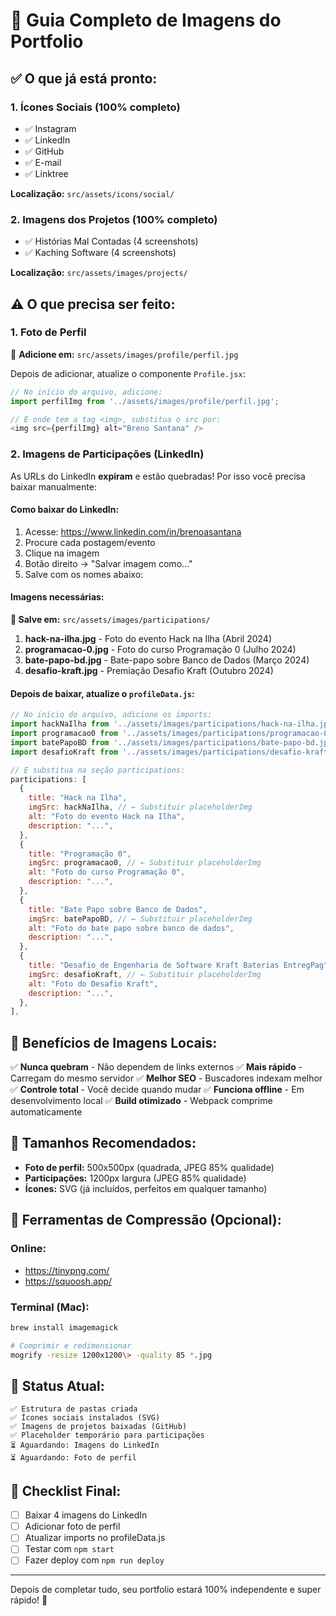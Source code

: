 # 🎨 Guia Completo de Imagens do Portfolio

## ✅ O que já está pronto:

### 1. Ícones Sociais (100% completo)
- ✅ Instagram
- ✅ LinkedIn
- ✅ GitHub
- ✅ E-mail
- ✅ Linktree

**Localização:** `src/assets/icons/social/`

### 2. Imagens dos Projetos (100% completo)
- ✅ Histórias Mal Contadas (4 screenshots)
- ✅ Kaching Software (4 screenshots)

**Localização:** `src/assets/images/projects/`

## ⚠️ O que precisa ser feito:

### 1. Foto de Perfil
📍 **Adicione em:** `src/assets/images/profile/perfil.jpg`

Depois de adicionar, atualize o componente `Profile.jsx`:

```javascript
// No início do arquivo, adicione:
import perfilImg from '../assets/images/profile/perfil.jpg';

// E onde tem a tag <img>, substitua o src por:
<img src={perfilImg} alt="Breno Santana" />
```

### 2. Imagens de Participações (LinkedIn)

As URLs do LinkedIn **expiram** e estão quebradas! Por isso você precisa baixar manualmente:

#### Como baixar do LinkedIn:

1. Acesse: https://www.linkedin.com/in/brenoasantana
2. Procure cada postagem/evento
3. Clique na imagem
4. Botão direito → "Salvar imagem como..."
5. Salve com os nomes abaixo:

#### Imagens necessárias:

**📍 Salve em:** `src/assets/images/participations/`

1. **hack-na-ilha.jpg** - Foto do evento Hack na Ilha (Abril 2024)
2. **programacao-0.jpg** - Foto do curso Programação 0 (Julho 2024)
3. **bate-papo-bd.jpg** - Bate-papo sobre Banco de Dados (Março 2024)
4. **desafio-kraft.jpg** - Premiação Desafio Kraft (Outubro 2024)

#### Depois de baixar, atualize o `profileData.js`:

```javascript
// No início do arquivo, adicione os imports:
import hackNaIlha from '../assets/images/participations/hack-na-ilha.jpg';
import programacao0 from '../assets/images/participations/programacao-0.jpg';
import batePapoBD from '../assets/images/participations/bate-papo-bd.jpg';
import desafioKraft from '../assets/images/participations/desafio-kraft.jpg';

// E substitua na seção participations:
participations: [
  {
    title: "Hack na Ilha",
    imgSrc: hackNaIlha, // ← Substituir placeholderImg
    alt: "Foto do evento Hack na Ilha",
    description: "...",
  },
  {
    title: "Programação 0",
    imgSrc: programacao0, // ← Substituir placeholderImg
    alt: "Foto do curso Programação 0",
    description: "...",
  },
  {
    title: "Bate Papo sobre Banco de Dados",
    imgSrc: batePapoBD, // ← Substituir placeholderImg
    alt: "Foto do bate papo sobre banco de dados",
    description: "...",
  },
  {
    title: "Desafio de Engenharia de Software Kraft Baterias EntregPag",
    imgSrc: desafioKraft, // ← Substituir placeholderImg
    alt: "Foto do Desafio Kraft",
    description: "...",
  },
],
```

## 🎯 Benefícios de Imagens Locais:

✅ **Nunca quebram** - Não dependem de links externos
✅ **Mais rápido** - Carregam do mesmo servidor
✅ **Melhor SEO** - Buscadores indexam melhor
✅ **Controle total** - Você decide quando mudar
✅ **Funciona offline** - Em desenvolvimento local
✅ **Build otimizado** - Webpack comprime automaticamente

## 📏 Tamanhos Recomendados:

- **Foto de perfil:** 500x500px (quadrada, JPEG 85% qualidade)
- **Participações:** 1200px largura (JPEG 85% qualidade)
- **Ícones:** SVG (já incluídos, perfeitos em qualquer tamanho)

## 🔧 Ferramentas de Compressão (Opcional):

### Online:
- https://tinypng.com/
- https://squoosh.app/

### Terminal (Mac):
```bash
brew install imagemagick

# Comprimir e redimensionar
mogrify -resize 1200x1200\> -quality 85 *.jpg
```

## 🚀 Status Atual:

```
✅ Estrutura de pastas criada
✅ Ícones sociais instalados (SVG)
✅ Imagens de projetos baixadas (GitHub)
✅ Placeholder temporário para participações
⏳ Aguardando: Imagens do LinkedIn
⏳ Aguardando: Foto de perfil
```

## 📝 Checklist Final:

- [ ] Baixar 4 imagens do LinkedIn
- [ ] Adicionar foto de perfil
- [ ] Atualizar imports no profileData.js
- [ ] Testar com `npm start`
- [ ] Fazer deploy com `npm run deploy`

---

Depois de completar tudo, seu portfolio estará 100% independente e super rápido! 🎉
